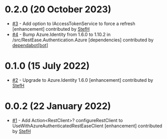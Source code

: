 # 0.2.0 (20 October 2023)
- [#3](https://github.com/StefH/RestEase.Authentication.Azure/pull/3) - Add option to IAccessTokenService to force a refresh [enhancement] contributed by [StefH](https://github.com/StefH)
- [#4](https://github.com/StefH/RestEase.Authentication.Azure/pull/4) - Bump Azure.Identity from 1.6.0 to 1.10.2 in /src/RestEase.Authentication.Azure [dependencies] contributed by [dependabot[bot]](https://github.com/apps/dependabot)

# 0.1.0 (15 July 2022)
- [#2](https://github.com/StefH/RestEase.Authentication.Azure/pull/2) - Upgrade to Azure.Identity 1.6.0 [enhancement] contributed by [StefH](https://github.com/StefH)

# 0.0.2 (22 January 2022)
- [#1](https://github.com/StefH/RestEase.Authentication.Azure/pull/1) - Add Action&lt;RestClient&gt;? configureRestClient to UseWithAzureAuthenticatedRestEaseClient [enhancement] contributed by [StefH](https://github.com/StefH)

